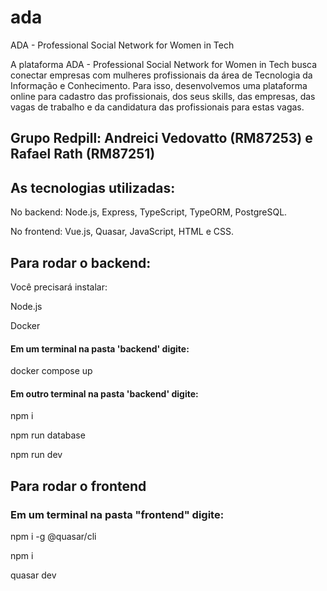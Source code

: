 # ada
ADA - Professional Social Network for Women in Tech

A plataforma ADA - Professional Social Network for Women in Tech busca conectar empresas com mulheres profissionais da área de Tecnologia da Informação e Conhecimento. Para isso, desenvolvemos uma plataforma online para cadastro das profissionais, dos seus skills, das empresas, das vagas de trabalho e da candidatura das profissionais para estas vagas.

## Grupo Redpill: Andreici Vedovatto (RM87253) e Rafael Rath (RM87251)

## As tecnologias utilizadas:

No backend: Node.js, Express, TypeScript, TypeORM, PostgreSQL.

No frontend: Vue.js, Quasar, JavaScript, HTML e CSS.

## Para rodar o backend:

Você precisará instalar:

Node.js

Docker

#### Em um terminal na pasta 'backend' digite:

docker compose up

#### Em outro terminal na pasta 'backend' digite:

npm i

npm run database

npm run dev

## Para rodar o frontend

### Em um terminal na pasta "frontend" digite:

npm i -g @quasar/cli

npm i

quasar dev

